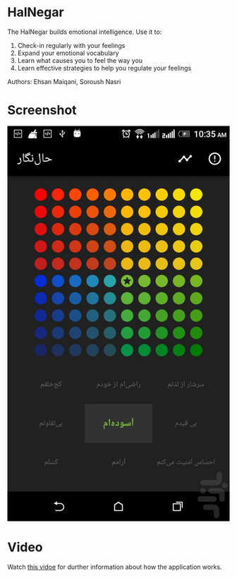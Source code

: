 # HalNegar
The HalNegar builds emotional intelligence. Use it to:
1) Check-in regularly with your feelings
2) Expand your emotional vocabulary
3) Learn what causes you to feel the way you
4) Learn effective strategies to help you regulate your feelings
 

Authors: Ehsan Maiqani, Soroush Nasri

# Screenshot
![image](screenshots/1.jpg)
# Video
Watch [this vidoe](https://www.aparat.com/v/gVKCH) for durther information about how the application works.